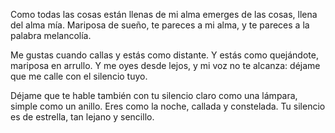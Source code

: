 Como todas las cosas están llenas de mi alma
emerges de las cosas, llena del alma mía.
Mariposa de sueño, te pareces a mi alma,
y te pareces a la palabra melancolía.

Me gustas cuando callas y estás como distante.
Y estás como quejándote, mariposa en arrullo.
Y me oyes desde lejos, y mi voz no te alcanza:
déjame que me calle con el silencio tuyo.

Déjame que te hable también con tu silencio
claro como una lámpara, simple como un anillo.
Eres como la noche, callada y constelada.
Tu silencio es de estrella, tan lejano y sencillo.